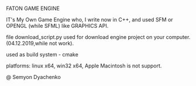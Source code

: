 FATON GAME ENGINE

IT's My Own Game Engine who, I write now  in C++, and used SFM or OPENGL (while SFML) like GRAPHICS API.



file download_script.py used for download engine project on your computer. (04.12.2019,while not work).

used as build system - cmake

platforms:
linux x64,
win32 x64,
Apple Macintosh is not support.



@ Semyon Dyachenko

